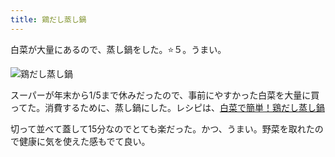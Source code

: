 ```yaml
---
title: 鶏だし蒸し鍋
---
```


白菜が大量にあるので、蒸し鍋をした。⭐５。うまい。

![鶏だし蒸し鍋](https://i.imgur.com/1ipS2EE.jpg "鶏だし蒸し鍋")

スーパーが年末から1/5まで休みだったので、事前にやすかった白菜を大量に買ってた。消費するために、蒸し鍋にした。レシピは、[白菜で簡単！鶏だし蒸し鍋](https://park.ajinomoto.co.jp/recipe/card/800225/)

切って並べて蓋して15分なのでとても楽だった。かつ、うまい。野菜を取れたので健康に気を使えた感もでて良い。
